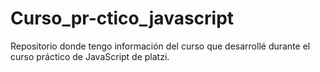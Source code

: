 # Curso_pr-ctico_javascript
Repositorio donde tengo información del curso que desarrollé durante el curso práctico de JavaScript de platzi.

